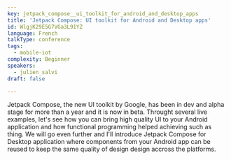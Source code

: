 ```yaml
---
key: jetpack_compose__ui_toolkit_for_android_and_desktop_apps
title: 'Jetpack Compose: UI toolkit for Android and Desktop apps'
id: WlgjK29E5G7VGa3L91YZ
language: French
talkType: conference
tags:
  - mobile-iot
complexity: Beginner
speakers:
  - julien_salvi
draft: false

---
```


Jetpack Compose, the new UI toolkit by Google, has been in dev and alpha stage for more than a year and it is now in beta. Throught several live examples, let's see how you can bring high quality UI to your Android application and how functional programming helped achieving such as thing. We will go even further and I'll introduce Jetpack Compose for Desktop application where components from your Android app can be reused to keep the same quality of design design accross the platforms.
